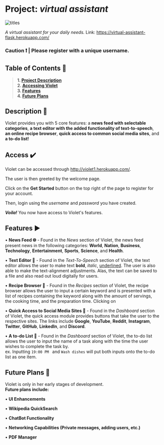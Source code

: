 # Project: *virtual assistant*
![titles](https://user-images.githubusercontent.com/58658294/105815250-3964f800-5fe5-11eb-8a46-f1d15feeb438.png)



*A virtual assistant for your daily needs.*
Link: https://virtual-assistant-flask.herokuapp.com/


### Caution :heavy_exclamation_mark: | Please register with a unique username.


## Table of Contents :scroll:
> **1. [Project Description](#description)**\
> **2. [Accessing Violet](#access)**\
> **3. [Features](#features)**\
> **4. [Future Plans](#future-plans)**

<a name="description"></a>
## Description :blue_book:
Violet provides you with 5 core features: a **news feed with selectable categories**, 
**a text editor with the added functionality of text-to-speech**, **an online recipe browser**, **quick access to common social media sites**, and **a to-do list!**

## Access :heavy_check_mark:
<a name="access"></a>
Violet can be accessed through http://violet1.herokuapp.com/.

The user is then greeted by the welcome page.

Click on the **Get Started** button on the top right of the page to register for your account.

Then, login using the *username* and *password* you have created.

***Voila!*** You now have access to Violet's features.
<a name="features"></a>
## Features :arrow_forward:

• **News Feed :globe_with_meridians:** - Found in the *News* section of Violet, the news feed present news in the following categories: **World**, **Nation**, **Business**, **Technology**, **Entertainment**, **Sports**, **Science**, and **Health**.

• **Text Editor :file_folder:** - Found in the *Text-To-Speech* section of Violet, the text editor allows the user to make text **bold**, *italic*, <u>underlined</u>. The user is also able to make the text-alignment adjustments. Alas, the text can be saved to a file and also read out loud digitally for users.

• **Recipe Browser :tomato:** - Found in the *Recipes* section of Violet, the recipe browser allows the user to input a certain keyword and is presented with a list of recipes containing the keyword along with the amount of servings, the cooking time, and the preparation time. Clicking on 

• **Quick Access to Social Media Sites :speech_balloon:** - Found in the *Dashboard* section of Violet, the quick access module provides buttons that take the user to the respective sites. The links include **Google**, **YouTube**, **Reddit**, **Instagram**, **Twitter**, **GitHub**, **LinkedIn**, and **Discord**.

• **A to-do List :page_facing_up:** - Found in the *Dashboard* section of Violet, the to-do list allows the user to input the name of a task along with the time the user wishes to complete the task by.\
  ex. Inputting `19:00 PM ` and `Wash dishes` will put both inputs onto the to-do list as one item.
  

<a name="future-plans"></a>
## Future Plans :rocket:
Violet is only in her early stages of development. \
**Future plans include:** 

• **UI Enhancements**

• **Wikipedia QuickSearch**

• **ChatBot Functionality**

• **Networking Capabilities (Private messages, adding users, etc.)**

• **PDF Manager**




